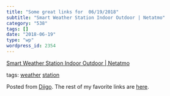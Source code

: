 ```yaml
---
title: "Some great links for  06/19/2018"
subtitle: "Smart Weather Station Indoor Outdoor | Netatmo"
category: "538"
tags: []
date: "2018-06-19"
type: "wp"
wordpress_id: 2354
---
```

[Smart Weather Station Indoor Outdoor | Netatmo](https://www.netatmo.com/en-US/product/weather/weatherstation) 

 tags: [weather](https://www.diigo.com/user/pitosalas/weather) [station](https://www.diigo.com/user/pitosalas/station)

Posted from [Diigo](https://www.diigo.com). The rest of my favorite links are [here](https://www.diigo.com/user/pitosalas).